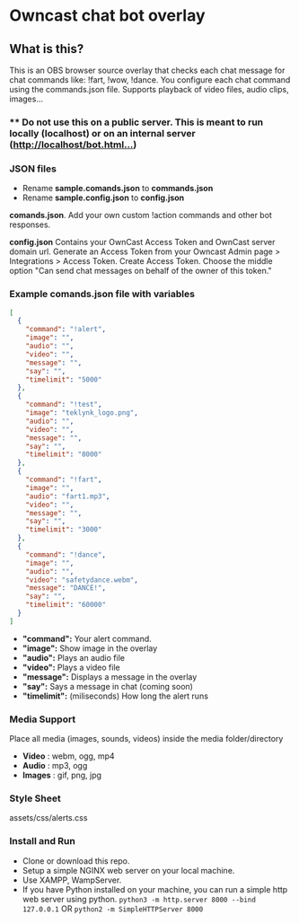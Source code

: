 # Owncast chat bot overlay



## What is this?

This is an OBS browser source overlay that checks each chat message for chat commands like: !fart, !wow, !dance. You configure each chat command using the commands.json file. Supports playback of video files, audio clips, images...

### ** Do not use this on a public server. This is meant to run locally (localhost) or on an internal server ([http://localhost/bot.html...](http://localhost/bot.html...))

### JSON files

- Rename **sample.comands.json** to **commands.json**
- Rename **sample.config.json** to **config.json**

**comands.json**. Add your own custom !action commands and other bot responses.

**config.json** Contains your OwnCast Access Token and OwnCast server domain url.
Generate an Access Token from your Owncast Admin page > Integrations > Access Token. Create Access Token. Choose the middle option "Can send chat messages on behalf of the owner of this token."

### Example comands.json file with variables
```json
[
  {
    "command": "!alert",
    "image": "",
    "audio": "",
    "video": "",
    "message": "",
    "say": "",
    "timelimit": "5000"
  },
  {
    "command": "!test",
    "image": "teklynk_logo.png",
    "audio": "",
    "video": "",
    "message": "",
    "say": "",
    "timelimit": "8000"
  },
  {
    "command": "!fart",
    "image": "",
    "audio": "fart1.mp3",
    "video": "",
    "message": "",
    "say": "",
    "timelimit": "3000"
  },
  {
    "command": "!dance",
    "image": "",
    "audio": "",
    "video": "safetydance.webm",
    "message": "DANCE!",
    "say": "",
    "timelimit": "60000"
  }
]
```

- **"command":** Your alert command.
- **"image":** Show image in the overlay
- **"audio":** Plays an audio file
- **"video":** Plays a video file
- **"message":** Displays a message in the overlay
- **"say":** Says a message in chat (coming soon)
- **"timelimit":** (miliseconds) How long the alert runs

### Media Support
Place all media (images, sounds, videos) inside the media folder/directory

- **Video** : webm, ogg, mp4
- **Audio** : mp3, ogg
- **Images** : gif, png, jpg

### Style Sheet

assets/css/alerts.css

### Install and Run

- Clone or download this repo.
- Setup a simple NGINX web server on your local machine.
- Use XAMPP, WampServer.
- If you have Python installed on your machine, you can run a simple http web server using python. `python3 -m http.server 8000 --bind 127.0.0.1` OR `python2 -m SimpleHTTPServer 8000`
